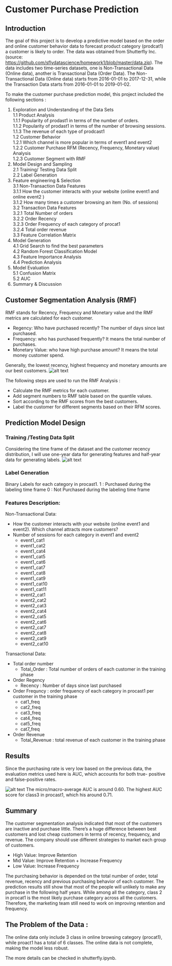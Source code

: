 # Customer Purchase Prediction 

## Introduction
The goal of this project is to develop a predictive model based on the order and online customer behavior data to forecast product category (prodcat1) a customer is likely to order.  The data was obtained from Shutterfly Inc. (source: https://github.com/sflydatascience/homework1/blob/master/data.zip). The data includes two time-series datasets, one is Non-Transactional Data (Online data), another is Transactional Data (Order Data). The Non-Transactional Data (Online data) starts from 2016-01-01 to 2017-12-31, while the Transaction Data starts from 2016-01-01 to 2019-01-02.

To make the customer purchase prediction model, this project included the following sections :
1.	Exploration and Understanding of the Data Sets<br/>
    1.1	Product Analysis<br/>
        1.1.1	Popularity of prodast1 in terms of the number of orders.<br/>
        1.1.2	Popularity of prodast1 in terms of the number of browsing sessions.<br/>
        1.1.3	The revenue of each type of prodcast1<br/>
    1.2	Customer Behavior<br/>
        1.2.1	Which channel is more popular in terms of event1 and event2<br/>
        1.2.2	Customer Purchase RFM (Recency, Frequency, Monetary value)  Analysis  <br/>
        1.2.3	Customer Segment with RMF <br/>
2.	Model Design and Sampling <br/>
    2.1	Training/ Testing Data Split <br/>
    2.2	 Label Generation <br/>
3.	Feature engineering & Selection <br/>
    3.1	Non-Transaction Data Features <br/>
        3.1.1	How the customer interacts with your website (online event1 and online event2 )<br/>
        3.1.2	How many times a customer browsing an item (No. of sessions) <br/>
    3.2	Transaction Data Features<br/>
        3.2.1	Total Number of orders <br/>
        3.2.2	Order Recency <br/>
        3.2.3	Order Frequency of each category of procat1 <br/>
        3.2.4	Total order revenue<br/>
    3.3	Feature Correlation Matrix <br/>
4.	Model Generation  <br/>
    4.1	Grid Search to find the best parameters <br/>
    4.2	Random Forest Classification Model<br/>
    4.3	Feature Importance Analysis <br/>
    4.4 Prediction Analysis<br/>
5.	Model Evaluation <br/>
    5.1	Confusion Matrix <br/>
    5.2	 AUC<br/>
6.	Summary & Discussion <br/>


## Customer Segmentation Analysis (RMF)
RMF stands for Recency, Frequency and Monetary value and the RMF metrics are calculated for each customer.  
- Regency: Who have purchased recently? The number of days since last purchased. 
- Frequency: who has purchased frequently? It means the total number of purchases. 
- Monetary Value: who have high purchase amount? It means the total money customer spend.

Generally, the lowest recency, highest frequency and monetary amounts are our best customers. 
![alt text](https://github.com/zhlli1/Customer-Purchase-Prediction-/blob/master/RMF.png)

The following steps are used to run the RMF Analysis : 
- Calculate the RMF metrics for each customer.
- Add segment numbers to RMF table based on the quantile values.
- Sort according to the RMF scores from the best customers.
- Label the customer for different segments based on their RFM scores.

## Prediction Model Design

### Training /Testing Data Split 
Considering the time frame of the dataset and the customer recency distribution, I will use one-year data for generating features and half-year data for generating labels.
![alt text](https://github.com/zhlli1/Customer-Purchase-Prediction-/blob/master/trainTestSplit.jpg)

### Label Generation 
Binary Labels for each category in procast1. 
1 : Purchased during the labeling time frame 
0 : Not Purchased during the labeling time frame

### Features Description: 
Non-Transactional Data:
- How the customer interacts with your website (online event1 and event2). Which channel attracts more customers?
 - Number of sessions for each category in event1 and event2 
   - event1_cat1 
   - event1_cat2 
   - event1_cat4 
   - event1_cat5 
   - event1_cat6 
   - event1_cat7 
   - event1_cat8 
   - event1_cat9 
   - event1_cat10
   - event1_cat11
   - event2_cat1 
   - event2_cat2 
   - event2_cat3 
   - event2_cat4 
   - event2_cat5 
   - event2_cat6 
   - event2_cat7 
   - event2_cat8 
   - event2_cat9 
   - event2_cat10

Transactional Data: 
- Total order number  
   - Total_Order : Total number of orders of each customer in the training phase 
- Order Regency 
   - Recency : Number of days since last purchased 
- Order Frequncy  : order frequency of each category in procast1 per customer in the training phase 
   - cat1_freq
   - cat2_freq
   - cat3_freq
   - cat4_freq
   - cat5_freq
   - cat7_freq
- Order Revenue 
   - Total_Revenue : total revenue of each customer in the training phase

## Results 
Since the purchasing rate is very low based on the previous data, the evaluation metrics used here is AUC, which accounts for both true- positive and false-positive rates.  

![alt text](https://github.com/zhlli1/Customer-Purchase-Prediction-/blob/master/auc.png)
The micro/macro-average AUC is around 0.60.  The highest AUC score for class3 in procast1, which his around 0.71.

## Summary 
The customer segmentation analysis indicated that most of the customers are inactive and purchase little. There’s a huge difference between best customers and lost cheap customers in terms of recency, frequency, and revenue.  The company should use different strategies to market each group of customers. 

- High Value: Improve Retention
- Mid Value: Improve Retention + Increase Frequency
- Low Value: Increase Frequency

The purchasing behavior is depended on the total number of order, total revenue, recency and previous purchasing behavior of each customer. The prediction results still show that most of the people will unlikely to make any purchase in the following half years. While among all the category, class 2 in procat1 is the most likely purchase category across all the customers.  Therefore, the marketing team still need to work on improving retention and frequency. 

## The Problem of the Data : 

The online data only include 3 class in online browsing category (procat1), while proact1 has a total of 6 classes. The online data is not complete, making the model less robust. 




The more details can be checked in shutterfly.ipynb.


